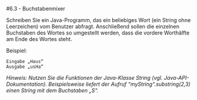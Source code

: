 #6.3 - Buchstabenmixer

Schreiben Sie ein Java-Programm, das ein beliebiges Wort (ein String ohne Leerzeichen) vom Benutzer abfragt. Anschließend sollen die einzelnen Buchstaben des Wortes so umgestellt werden, dass die vordere Worthälfte am Ende des Wortes steht.

Beispiel:

    Eingabe „Haus“
    Ausgabe „usHa“

*Hinweis: Nutzen Sie die Funktionen der Java-Klasse String (vgl. Java-API-Dokumentation). Beispielsweise liefert der Aufruf  “myString“.substring(2,3) einen String mit dem Buchstaben „S“.*